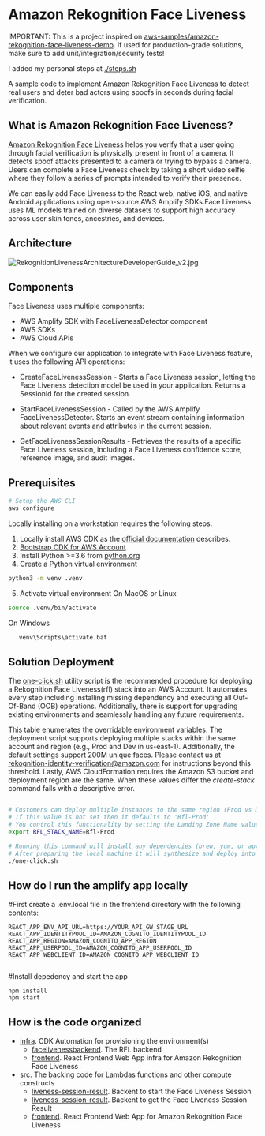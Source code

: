 # Amazon Rekognition Face Liveness

IMPORTANT: This is a project inspired on [aws-samples/amazon-rekognition-face-liveness-demo](https://github.com/aws-samples/amazon-rekognition-face-liveness-demo). If used for production-grade solutions, make sure to add unit/integration/security tests!

I added my personal steps at [./steps.sh](./steps.sh)

A sample code to implement Amazon Rekognition Face Liveness to detect real users and deter bad actors using spoofs in seconds during facial verification.

## What is Amazon Rekognition Face Liveness?

[Amazon Rekognition Face Liveness](https://aws.amazon.com/rekognition/face-liveness/) helps you verify that a user going through facial verification is physically present in front of a camera. It detects spoof attacks presented to a camera or trying to bypass a camera. Users can complete a Face Liveness check by taking a short video selfie where they follow a series of prompts intended to verify their presence.

We can easily add Face Liveness to the React web, native iOS, and native Android applications using open-source AWS Amplify SDKs.Face Liveness uses ML models trained on diverse datasets to support high accuracy across user skin tones, ancestries, and devices.

## Architecture

![RekognitionLivenessArchitectureDeveloperGuide_v2.jpg](https://docs.aws.amazon.com/images/rekognition/latest/dg/images/RekognitionLivenessArchitectureDeveloperGuide_v2.jpg)

## Components

Face Liveness uses multiple components:

- AWS Amplify SDK with FaceLivenessDetector component
- AWS SDKs
- AWS Cloud APIs

When we configure our application to integrate with Face Liveness feature, it uses the following API operations:

- CreateFaceLivenessSession - Starts a Face Liveness session, letting the Face Liveness detection model be used in your application. Returns a SessionId for the created session.

- StartFaceLivenessSession - Called by the AWS Amplify FaceLivenessDetector. Starts an event stream containing information about relevant events and attributes in the current session.

- GetFaceLivenessSessionResults - Retrieves the results of a specific Face Liveness session, including a Face Liveness confidence score, reference image, and audit images.

## Prerequisites

```sh
# Setup the AWS CLI
aws configure
```

Locally installing on a workstation requires the following steps.

1. Locally install AWS CDK as the [official documentation](https://docs.aws.amazon.com/cdk/latest/guide/getting_started.html) describes.
2. [Bootstrap CDK for AWS Account](https://github.com/aws/aws-cdk/blob/master/design/cdk-bootstrap.md)
3. Install Python >=3.6 from [python.org](http://python.org/)
4. Create a Python virtual environment

```sh
python3 -m venv .venv
```

5. Activate virtual environment
   On MacOS or Linux

```sh
source .venv/bin/activate
```

On Windows

```sh
  .venv\Scripts\activate.bat
```

## Solution Deployment

The [one-click.sh](https://github.com/aws-samples/amazon-rekognition-face-liveness/blob/main/one-click.sh) utility script is the recommended procedure for deploying a Rekognition Face Liveness(rfl) stack into an AWS Account. It automates every step including installing missing dependency and executing all Out-Of-Band (OOB) operations. Additionally, there is support for upgrading existing environments and seamlessly handling any future requirements.

This table enumerates the overridable environment variables. The deployment script supports deploying multiple stacks within the same account and region (e.g., Prod and Dev in us-east-1). Additionally, the default settings support 200M unique faces. Please contact us at rekognition-identity-verification@amazon.com for instructions beyond this threshold. Lastly, AWS CloudFormation requires the Amazon S3 bucket and deployment region are the same. When these values differ the _create-stack_ command fails with a descriptive error.

```sh

# Customers can deploy multiple instances to the same region (Prod vs Dev)
# If this value is not set then it defaults to 'Rfl-Prod'
# You control this functionality by setting the Landing Zone Name value
export RFL_STACK_NAME=Rfl-Prod

# Running this command will install any dependencies (brew, yum, or apt required)
# After preparing the local machine it will synthesize and deploy into your environment.
./one-click.sh
```

## How do I run the amplify app locally

#First create a .env.local file in the frontend directory with the following contents:

```
REACT_APP_ENV_API_URL=https://YOUR_API_GW_STAGE_URL
REACT_APP_IDENTITYPOOL_ID=AMAZON_COGNITO_IDENTITYPOOL_ID
REACT_APP_REGION=AMAZON_COGNITO_APP_REGION
REACT_APP_USERPOOL_ID=AMAZON_COGNITO_APP_USERPOOL_ID
REACT_APP_WEBCLIENT_ID=AMAZON_COGNITO_APP_WEBCLIENT_ID


```

#Install depedency and start the app

```
npm install
npm start

```

## How is the code organized

- [infra](infra). CDK Automation for provisioning the environment(s)
  - [facelivenessbackend](infra/facelivenessbackend/). The RFL backend
  - [frontend](infra/frontend/). React Frontend Web App infra for Amazon Rekognition Face Liveness
- [src](src). The backing code for Lambdas functions and other compute constructs
  - [liveness-session-result](src/backend/start-liveness-session/). Backent to start the Face Liveness Session
  - [liveness-session-result](src/backend/liveness-session-result/). Backent to get the Face Liveness Session Result
  - [frontend](src/frontend). React Frontend Web App for Amazon Rekognition Face Liveness
